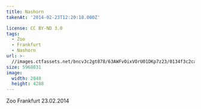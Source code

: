 ```yaml
---
title: Nashorn
takenAt: '2014-02-23T12:20:18.000Z'

license: CC BY-ND 3.0
tags:
  - Zoo
  - Frankfurt
  - Nashorn
url: >-
  //images.ctfassets.net/bncv3c2gt878/63AWFvOixVOrU01DKp7z23/0134f3c2ca47a752dbf3c040d0586daa/nashorn_12730039424_o
size: 5968031
image:
  width: 2848
  height: 4288
---
```


Zoo Frankfurt 23.02.2014
